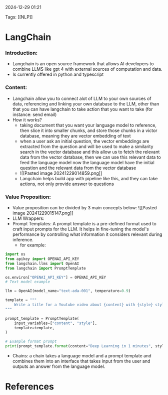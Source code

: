 2024-12-29 01:21

Tags: [[NLP]] 

# LangChain

### Introduction: 
- Langchain is an open source framework that allows AI developers to combine LLMS like gpt 4 with external sources of computation and data.
- Is currently offered in python and typescript
### Content:
- Langchain allow you to connect alot of LLM to your own sources of data, referencing and linking your own database to the LLM, other than that you can have langchain to take action that you want to take (for instance: send email)
- How it works?
	-  taking document that you want your language model to reference, then slice it into smaller chunks, and store those chunks in a victor database, meaning they are vector embedding of text 
	- when a user ask an initial question, the vector embeddings are extracted from the question and will be used to make a similarity search in the vector database and this allow us to fetch the relevant data from the vector database, then we can use this relevant data to feed the language model now the language model have the initial question and the relevant data from the vector database 
	- ![[Pasted image 20241229014859.png]]
	- Langchain helps build app with pipeline like this, and they can take actions, not only provide answer to questions
### Value Proposition:
- Value proposition can be divided by 3 main concepts below:
![[Pasted image 20241229015147.png]]
- LLM Wrappers:
- Prompt Templates: A prompt template is a pre-defined format used to craft input prompts for the LLM. It helps in fine-tuning the model's performance by controlling what information it considers relevant during inference.
	- for example:
``` python
import os
from apikey import OPENAI_API_KEY
from langchain.llms import OpenAI
from langchain import PromptTemplate

os.environ["OPENAI_API_KEY"] = OPENAI_API_KEY
# Text model example

llm = OpenAI(model_name="text-ada-001", temperature=0.9)

template = """
    Write a title for a Youtube video about {content} with {style} style.
"""

prompt_template = PromptTemplate(
    input_variables=["content", "style"],
    template=template,
)

# Example format prompt 
print(prompt_template.format(content="Deep Learning in 1 minutes", style="funny"))

```

- Chains: a chain takes a language model and a prompt template and combines them into an interface that takes input from the user and outputs an answer from the language model.
# References
